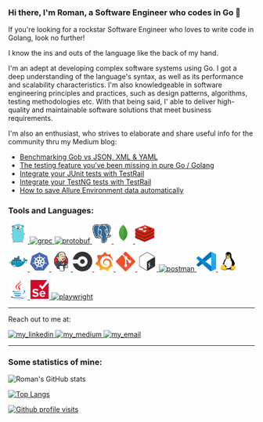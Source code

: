 ### Hi there, I'm Roman, a Software Engineer who codes in Go 👋

If you're looking for a rockstar Software Engineer who loves to write code in Golang, look no further! 

I know the ins and outs of the language like the back of my hand. 

I'm an adept at developing complex software systems using Go. I got a deep understanding of the language's syntax, as well as its performance and scalability characteristics. I'm also knowledgeable in software engineering principles and practices, such as design patterns, algorithms, testing methodologies etc. With that being said, I' able to deliver high-quality and maintainable software solutions that meet business requirements.

I'm also an enthusiast, who strives to elaborate and share useful info for the community thru my Medium blog:
- [Benchmarking Gob vs JSON, XML & YAML](https://rsheremeta.medium.com/benchmarking-gob-vs-json-xml-yaml-48b090b097e8)
- [The testing feature you’ve been missing in pure Go / Golang](https://rsheremeta.medium.com/the-testing-feature-youve-been-missing-in-pure-go-golang-a6d0ce138251)
- [Integrate your JUnit tests with TestRail](https://rsheremeta.medium.com/integrate-your-junit-tests-with-testrail-bac4bfe31111)
- [Integrate your TestNG tests with TestRail](https://rsheremeta.medium.com/integrate-your-testng-tests-with-testrail-b7c72726a13c)
- [How to save Allure Environment data automatically](https://rsheremeta.medium.com/how-to-save-allure-environment-data-of-the-test-run-automatically-fd246d2464c4)


### Tools and Languages:

<a href="https://go.dev/" target="_blank"> <img src="https://raw.githubusercontent.com/devicons/devicon/1119b9f84c0290e0f0b38982099a2bd027a48bf1/icons/go/go-original.svg" alt="golang" title="golang" width="40" height="40"/> </a> 
<a href="https://grpc.io/" target="_blank"> <img src="https://cncf-branding.netlify.app/img/projects/grpc/horizontal/color/grpc-horizontal-color.png" alt="grpc" title="grpc" width="40" height="40"/> </a> 
<a href="https://protobuf.dev/" target="_blank"> <img src="https://www.pikpng.com/pngl/m/501-5019544_protocol-buffers-google-developers-logo-svg-clipart.png" alt="protobuf" title="protobuf" width="40" height="40"/> </a> 
<a href="https://www.postgresql.org/" target="_blank"> <img src="https://raw.githubusercontent.com/devicons/devicon/1119b9f84c0290e0f0b38982099a2bd027a48bf1/icons/postgresql/postgresql-original.svg" alt="postgres" title="postgres" width="40" height="40"/> </a> 
<a href="https://www.mongodb.com/" target="_blank"> <img src="https://raw.githubusercontent.com/devicons/devicon/1119b9f84c0290e0f0b38982099a2bd027a48bf1/icons/mongodb/mongodb-original.svg" alt="mongo" title="mongo" width="40" height="40"/> </a>
<a href="https://redis.io/" target="_blank"> <img src="https://raw.githubusercontent.com/devicons/devicon/1119b9f84c0290e0f0b38982099a2bd027a48bf1/icons/redis/redis-original.svg" alt="" title="redis" width="40" height="40"/> </a>

<a href="https://www.docker.com/" target="_blank"> <img src="https://raw.githubusercontent.com/devicons/devicon/1119b9f84c0290e0f0b38982099a2bd027a48bf1/icons/docker/docker-original.svg" alt="docker" title="docker" width="40" height="40"/> </a> 
<a href="https://kubernetes.io/" target="_blank"> <img src="https://raw.githubusercontent.com/devicons/devicon/1119b9f84c0290e0f0b38982099a2bd027a48bf1/icons/kubernetes/kubernetes-plain.svg" alt="k8s" title="k8s" width="40" height="40"/> </a> 
<a href="https://www.jenkins.io/" target="_blank"> <img src="https://raw.githubusercontent.com/devicons/devicon/1119b9f84c0290e0f0b38982099a2bd027a48bf1/icons/jenkins/jenkins-original.svg" alt="jenkins" title="jenkins" width="40" height="40"/> </a> 
<a href="https://circleci.com/" target="_blank"> <img src="https://raw.githubusercontent.com/devicons/devicon/1119b9f84c0290e0f0b38982099a2bd027a48bf1/icons/circleci/circleci-plain.svg" alt="circleci" title="circleci" width="40" height="40"/> </a> 
<a href="https://grafana.com/" target="_blank"> <img src="https://raw.githubusercontent.com/devicons/devicon/1119b9f84c0290e0f0b38982099a2bd027a48bf1/icons/grafana/grafana-original.svg" alt="grafana" title="grafana" width="40" height="40"/> </a> 
<a href="https://git-scm.com/" target="_blank"> <img src="https://raw.githubusercontent.com/devicons/devicon/1119b9f84c0290e0f0b38982099a2bd027a48bf1/icons/git/git-original.svg" alt="git" title="git" width="40" height="40"/> </a> 
<a href="https://www.gnu.org/software/bash/" target="_blank"> <img src="https://raw.githubusercontent.com/devicons/devicon/1119b9f84c0290e0f0b38982099a2bd027a48bf1/icons/bash/bash-original.svg" alt="bash" title="bash" width="40" height="40"/> </a>
<a href="https://www.postman.com/" target="_blank"> <img src="https://www.svgrepo.com/show/354202/postman-icon.svg" alt="postman" title="postman" width="40" height="40"/> </a> 
<a href="https://code.visualstudio.com/" target="_blank"> <img src="https://raw.githubusercontent.com/devicons/devicon/1119b9f84c0290e0f0b38982099a2bd027a48bf1/icons/vscode/vscode-original.svg" alt="vscode" title="vscode" width="40" height="40"/> </a> 
<a href="https://www.linux.org/" target="_blank"> <img src="https://raw.githubusercontent.com/devicons/devicon/1119b9f84c0290e0f0b38982099a2bd027a48bf1/icons/linux/linux-original.svg" alt="linux" title="linux" width="40" height="40"/> </a> 

<a href="https://www.java.com/en/" target="_blank"> <img src="https://raw.githubusercontent.com/devicons/devicon/1119b9f84c0290e0f0b38982099a2bd027a48bf1/icons/java/java-original.svg" alt="java" title="java" width="40" height="40"/> </a> 
<a href="https://www.selenium.dev/" target="_blank"> <img src="https://raw.githubusercontent.com/devicons/devicon/1119b9f84c0290e0f0b38982099a2bd027a48bf1/icons/selenium/selenium-original.svg" alt="selenium" title="selenium" width="40" height="40"/> </a> 
<a href="https://playwright.dev/" target="_blank"> <img src="https://seeklogo.com/images/P/playwright-logo-22FA8B9E63-seeklogo.com.png" alt="playwright" title="playwright" width="40" height="40"/> </a> 

---
Reach out to me at:

<a href="https://www.linkedin.com/in/roman-sheremeta/" target="_blank"> <img src="https://upload.wikimedia.org/wikipedia/commons/thumb/8/81/LinkedIn_icon.svg/2048px-LinkedIn_icon.svg.png" alt="my_linkedin" title="my_linkedin" width="40" height="40"/> </a> 
<a href="https://rsheremeta.medium.com/" target="_blank"> <img src="https://seekvectorlogo.com/wp-content/uploads/2021/12/medium-vector-logo-2021.png" alt="my_medium" title="my_medium" width="40" height="40"/> </a> 
<a href="mailto:romikdessar@gmail.com" target="_blank"> <img src="https://upload.wikimedia.org/wikipedia/commons/thumb/7/7e/Gmail_icon_%282020%29.svg/2560px-Gmail_icon_%282020%29.svg.png" alt="my_email" title="my_email" width="40" height="40"/> </a>


---
### Some statistics of mine:

![Roman's GitHub stats](https://github-readme-stats.vercel.app/api?username=RSheremeta&show_icons=true&theme=transparent)

[![Top Langs](https://github-readme-stats.vercel.app/api/top-langs/?username=RSheremeta&layout=compact&theme=transparent)](https://github.com/anuraghazra/github-readme-stats)


[![Github profile visits](https://hits.seeyoufarm.com/api/count/incr/badge.svg?url=https%3A%2F%2Fgithub.com%2FRSheremeta&count_bg=%2379C83D&title_bg=%23555555&icon=&icon_color=%23E7E7E7&title=Github_profile_hits&edge_flat=false)](https://hits.seeyoufarm.com)
